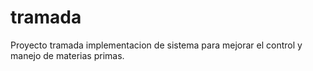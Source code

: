 # tramada
Proyecto tramada implementacion de sistema para mejorar el control y manejo de materias primas.
